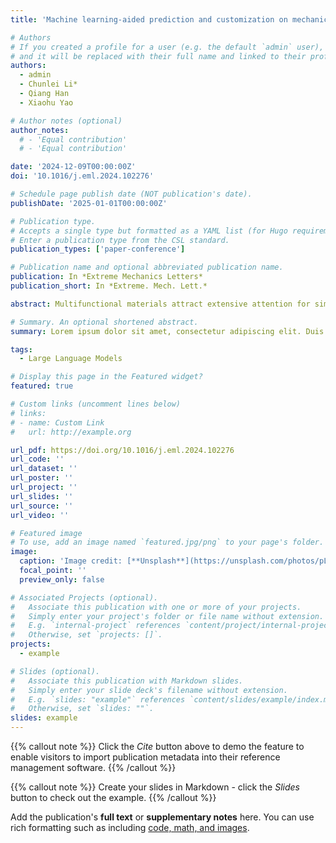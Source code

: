 ```yaml
---
title: 'Machine learning-aided prediction and customization on mechanical response and wave attenuation of multifunctional kiri/origami metamaterials'

# Authors
# If you created a profile for a user (e.g. the default `admin` user), write the username (folder name) here
# and it will be replaced with their full name and linked to their profile.
authors:
  - admin
  - Chunlei Li*
  - Qiang Han
  - Xiaohu Yao  

# Author notes (optional)
author_notes:
  # - 'Equal contribution'
  # - 'Equal contribution'

date: '2024-12-09T00:00:00Z'
doi: '10.1016/j.eml.2024.102276'

# Schedule page publish date (NOT publication's date).
publishDate: '2025-01-01T00:00:00Z'

# Publication type.
# Accepts a single type but formatted as a YAML list (for Hugo requirements).
# Enter a publication type from the CSL standard.
publication_types: ['paper-conference']

# Publication name and optional abbreviated publication name.
publication: In *Extreme Mechanics Letters*
publication_short: In *Extreme. Mech. Lett.*

abstract: Multifunctional materials attract extensive attention for simultaneously satisfying diverse engineering applications, such as protection against mechanical and vibratory intrusions. Here, the mechanical responses and wave attenuation of multi-functional metamaterials at various elastoplastic are custom-designed. An elegant kiri/origami metamaterial is proposed, offering widely tunable mechanical responses and broadband wave attenuation in ultra low-frequencies. The incomparable compression-twist of kresling origami and the prominent local-resonance of kirigami split-rings promote efficient elastic wave polarization and plastic hinges, providing comprehensive protection from elastic to plastic. Kirigami split-rings highlight a fabrication-friendly approach of forming local resonators. Experiments and analyses confirm the reliability and superiority. Leveraging a machine learning-aided framework, optimal and anticipated individual properties and custom multi-performances are achieved for wave attenuation, energy absorption, plateau fluctuations, deformation triggering forces, and load-bearing/plateau forces under various impact levels. The machine learning-aided framework enables rapid multi-objective prediction and customization end-to-end without requiring prior knowledge. This work holds significant potential for the development and application of multi-functional, multi-physical field and multi-scale metamaterials.

# Summary. An optional shortened abstract.
summary: Lorem ipsum dolor sit amet, consectetur adipiscing elit. Duis posuere tellus ac convallis placerat. Proin tincidunt magna sed ex sollicitudin condimentum.

tags:
  - Large Language Models

# Display this page in the Featured widget?
featured: true

# Custom links (uncomment lines below)
# links:
# - name: Custom Link
#   url: http://example.org

url_pdf: https://doi.org/10.1016/j.eml.2024.102276
url_code: ''
url_dataset: ''
url_poster: ''
url_project: ''
url_slides: ''
url_source: ''
url_video: ''

# Featured image
# To use, add an image named `featured.jpg/png` to your page's folder.
image:
  caption: 'Image credit: [**Unsplash**](https://unsplash.com/photos/pLCdAaMFLTE)'
  focal_point: ''
  preview_only: false

# Associated Projects (optional).
#   Associate this publication with one or more of your projects.
#   Simply enter your project's folder or file name without extension.
#   E.g. `internal-project` references `content/project/internal-project/index.md`.
#   Otherwise, set `projects: []`.
projects:
  - example

# Slides (optional).
#   Associate this publication with Markdown slides.
#   Simply enter your slide deck's filename without extension.
#   E.g. `slides: "example"` references `content/slides/example/index.md`.
#   Otherwise, set `slides: ""`.
slides: example
---
```


{{% callout note %}}
Click the _Cite_ button above to demo the feature to enable visitors to import publication metadata into their reference management software.
{{% /callout %}}

{{% callout note %}}
Create your slides in Markdown - click the _Slides_ button to check out the example.
{{% /callout %}}

Add the publication's **full text** or **supplementary notes** here. You can use rich formatting such as including [code, math, and images](https://docs.hugoblox.com/content/writing-markdown-latex/).
